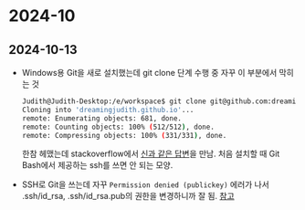 # 2024-10

## 2024-10-13

- Windows용 Git을 새로 설치했는데 git clone 단계 수행 중 자꾸 이 부분에서 막히는 것

  ```bash
  Judith@Judith-Desktop:/e/workspace$ git clone git@github.com:dreamingjudith/dreamingjudith.github.io.git
  Cloning into 'dreamingjudith.github.io'...
  remote: Enumerating objects: 681, done.
  remote: Counting objects: 100% (512/512), done.
  remote: Compressing objects: 100% (331/331), done.
  ```

  한참 헤맸는데 stackoverflow에서 [신과 같은 답변](https://stackoverflow.com/a/79075865)을 만남. 처음 설치할 때 Git Bash에서 제공하는 ssh를 쓰면 안 되는 모양.
- SSH로 Git을 쓰는데 자꾸 `Permission denied (publickey)` 에러가 나서 .ssh/id_rsa, .ssh/id_rsa.pub의 권한을 변경하니까 잘 됨. [참고](https://velog.io/@sanghyunna/EC2-SSH%EB%A1%9C-%EC%97%B0%EA%B2%B0%EC%9D%B4-%EC%95%88%EB%90%A0-%EB%95%8C-Permission-denied-%ED%95%B4%EA%B2%B0-%EB%B0%A9%EB%B2%95)

